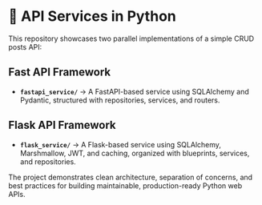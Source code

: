 # 🚀 API Services in Python

This repository showcases two parallel implementations of a simple CRUD posts API:

## Fast API Framework

* **`fastapi_service/`** → A FastAPI-based service using SQLAlchemy and Pydantic, structured with repositories,
  services, and routers.

## Flask API Framework

* **`flask_service/`** → A Flask-based service using SQLAlchemy, Marshmallow, JWT, and caching, organized with
  blueprints, services, and repositories.

The project demonstrates clean architecture, separation of concerns, and best practices for building maintainable,
production-ready Python web APIs.